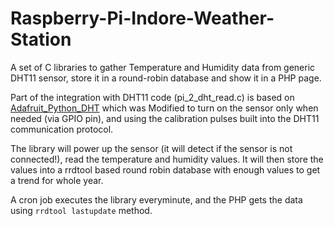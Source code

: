 # Raspberry-Pi-Indore-Weather-Station
A set of C libraries to gather Temperature and Humidity data from generic DHT11 sensor, store it in a round-robin database and show it in a PHP page.

Part of the integration with DHT11 code  (pi_2_dht_read.c) is based on [Adafruit_Python_DHT](https://github.com/adafruit/Adafruit_Python_DHT/) which was Modified to turn on the sensor only when needed (via GPIO pin), and using the calibration pulses built into the DHT11 communication protocol.

The library will power up the sensor (it will detect if the sensor is not connected!), read the temperature and humidity values. It will then store the values into a rrdtool based round robin database with enough values to get a trend for whole year.

A cron job executes the library everyminute, and the PHP gets the data using `rrdtool lastupdate` method.
